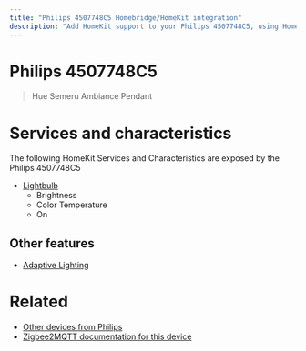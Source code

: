 ```yaml
---
title: "Philips 4507748C5 Homebridge/HomeKit integration"
description: "Add HomeKit support to your Philips 4507748C5, using Homebridge, Zigbee2MQTT and homebridge-z2m."
---
```

<!---
This file has been GENERATED using src/docgen/docgen.ts
DO NOT EDIT THIS FILE MANUALLY!
-->
# Philips 4507748C5
> Hue Semeru Ambiance Pendant


# Services and characteristics
The following HomeKit Services and Characteristics are exposed by
the Philips 4507748C5

* [Lightbulb](../../light.md)
  * Brightness
  * Color Temperature
  * On


## Other features
* [Adaptive Lighting](../../light.md)


# Related
* [Other devices from Philips](../index.md#philips)
* [Zigbee2MQTT documentation for this device](https://www.zigbee2mqtt.io/devices/4507748C5.html)